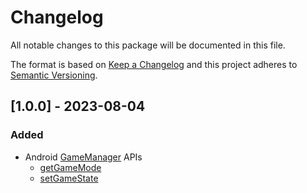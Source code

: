 # Changelog

All notable changes to this package will be documented in this file.

The format is based on [Keep a Changelog](http://keepachangelog.com/en/1.0.0/)
and this project adheres to [Semantic Versioning](http://semver.org/spec/v2.0.0.html).

## [1.0.0] - 2023-08-04

### Added

- Android [GameManager](https://developer.android.com/reference/android/app/GameManager) APIs
    - [getGameMode](https://developer.android.com/reference/android/app/GameManager#getGameMode())
    - [setGameState](https://developer.android.com/reference/android/app/GameManager#setGameState(android.app.GameState))

